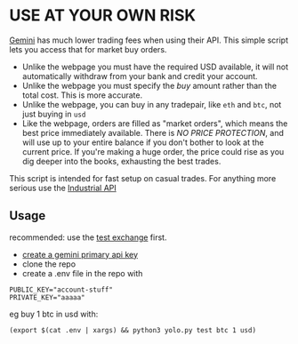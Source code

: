 # USE AT YOUR OWN RISK

[Gemini](https://www.gemini.com) has much lower trading fees when using their API.
This simple script lets you access that for market buy orders.

- Unlike the webpage you must have the required USD available, it will not
automatically withdraw from your bank and credit your account.
- Unlike the webpage you must specify the _buy_ amount rather than the total
  cost. This is more accurate.
- Unlike the webpage, you can buy in any tradepair, like `eth` and `btc`, not
  just buying in `usd`
- Like the webpage, orders are filled as "market orders", which means the best
  price immediately available. There is _NO PRICE PROTECTION_, and will use up
  to your entire balance if you don't bother to look at the current price. If
  you're making a huge order, the price could rise as you dig deeper into the
  books, exhausting the best trades.

This script is intended for fast setup on casual trades. For anything more
serious use the [Industrial API](https://github.com/daig/gemini)

## Usage

recommended: use the [test exchange](https://exchange.sandbox.gemini.com) first.

- [create a gemini primary api key](https://exchange.gemini.com/settings/api)
- clone the repo
- create a .env file in the repo with

```
PUBLIC_KEY="account-stuff"
PRIVATE_KEY="aaaaa"
```

eg buy 1 btc in usd with:

`(export $(cat .env | xargs) && python3 yolo.py test btc 1 usd)`
